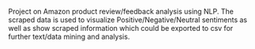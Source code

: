 Project on Amazon product review/feedback analysis using NLP.
The scraped data is used to visualize Positive/Negative/Neutral sentiments as well as show scraped information which could be exported to csv for further text/data mining and analysis.

